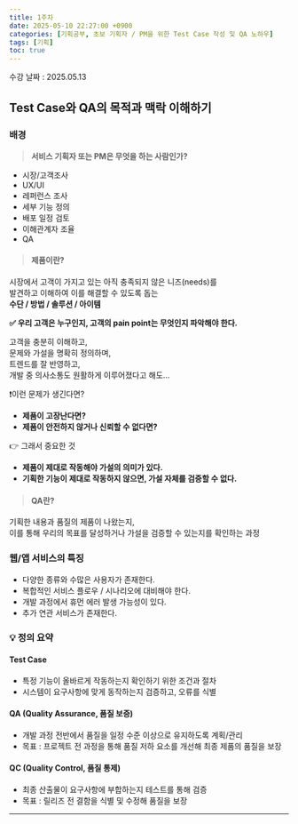```yaml
---
title: 1주차
date: 2025-05-10 22:27:00 +0900
categories: [기획공부, 초보 기획자 / PM을 위한 Test Case 작성 및 QA 노하우]
tags: [기획]
toc: true
---
```


수강 날짜 : 2025.05.13

## **Test Case와 QA의 목적과 맥락 이해하기**

### **배경**

> **서비스 기획자 또는 PM은 무엇을 하는 사람인가?**

- 시장/고객조사
- UX/UI
- 레퍼런스 조사
- 세부 기능 정의
- 배포 일정 검토
- 이해관계자 조율
- QA

> #### **제품이란?**

시장에서 고객이 가지고 있는 아직 충족되지 않은 니즈(needs)를  
발견하고 이해하여 이를 해결할 수 있도록 돕는  
**수단 / 방법 / 솔루션 / 아이템**

**✅ 우리 고객은 누구인지, 고객의 pain point는 무엇인지 파악해야 한다.**

고객을 충분히 이해하고,  
문제와 가설을 명확히 정의하며,  
트렌드를 잘 반영하고,  
개발 중 의사소통도 원활하게 이루어졌다고 해도...

❗이런 문제가 생긴다면?

- **제품이 고장난다면?**
- **제품이 안전하지 않거나 신뢰할 수 없다면?**

👉 그래서 중요한 것

- **제품이 제대로 작동해야 가설의 의미가 있다.**
- **기획한 기능이 제대로 작동하지 않으면, 가설 자체를 검증할 수 없다.**

> #### **QA란?**

기획한 내용과 품질의 제품이 나왔는지,  
이를 통해 우리의 목표를 달성하거나 가설을 검증할 수 있는지를 확인하는 과정

### **웹/앱 서비스의 특징**

- 다양한 종류와 수많은 사용자가 존재한다.
- 복합적인 서비스 플로우 / 시나리오에 대비해야 한다.
- 개발 과정에서 휴먼 에러 발생 가능성이 있다.
- 추가 연관 서비스가 존재한다.

### **💡 정의 요약**

#### **Test Case**

- 특정 기능이 올바르게 작동하는지 확인하기 위한 조건과 절차
- 시스템이 요구사항에 맞게 동작하는지 검증하고, 오류를 식별

#### **QA (Quality Assurance, 품질 보증)**

- 개발 과정 전반에서 품질을 일정 수준 이상으로 유지하도록 계획/관리
- 목표 : 프로젝트 전 과정을 통해 품질 저하 요소를 개선해 최종 제품의 품질을 보장

#### **QC (Quality Control, 품질 통제)**

- 최종 산출물이 요구사항에 부합하는지 테스트를 통해 검증
- 목표 : 릴리즈 전 결함을 식별 및 수정해 품질을 보장

---
